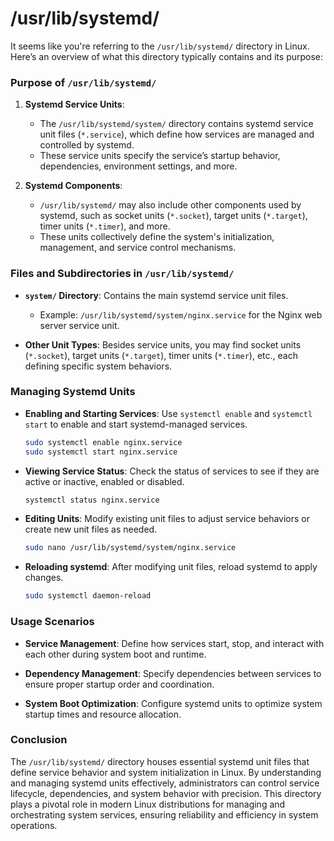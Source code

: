 # /usr/lib/systemd/
It seems like you're referring to the `/usr/lib/systemd/` directory in Linux. Here’s an overview of what this directory typically contains and its purpose:

### Purpose of `/usr/lib/systemd/`

1. **Systemd Service Units**:
   - The `/usr/lib/systemd/system/` directory contains systemd service unit files (`*.service`), which define how services are managed and controlled by systemd.
   - These service units specify the service’s startup behavior, dependencies, environment settings, and more.

2. **Systemd Components**:
   - `/usr/lib/systemd/` may also include other components used by systemd, such as socket units (`*.socket`), target units (`*.target`), timer units (`*.timer`), and more.
   - These units collectively define the system's initialization, management, and service control mechanisms.

### Files and Subdirectories in `/usr/lib/systemd/`

- **`system/` Directory**: Contains the main systemd service unit files.

  - Example: `/usr/lib/systemd/system/nginx.service` for the Nginx web server service unit.

- **Other Unit Types**: Besides service units, you may find socket units (`*.socket`), target units (`*.target`), timer units (`*.timer`), etc., each defining specific system behaviors.

### Managing Systemd Units

- **Enabling and Starting Services**: Use `systemctl enable` and `systemctl start` to enable and start systemd-managed services.

  ```bash
  sudo systemctl enable nginx.service
  sudo systemctl start nginx.service
  ```

- **Viewing Service Status**: Check the status of services to see if they are active or inactive, enabled or disabled.

  ```bash
  systemctl status nginx.service
  ```

- **Editing Units**: Modify existing unit files to adjust service behaviors or create new unit files as needed.

  ```bash
  sudo nano /usr/lib/systemd/system/nginx.service
  ```

- **Reloading systemd**: After modifying unit files, reload systemd to apply changes.

  ```bash
  sudo systemctl daemon-reload
  ```

### Usage Scenarios

- **Service Management**: Define how services start, stop, and interact with each other during system boot and runtime.
  
- **Dependency Management**: Specify dependencies between services to ensure proper startup order and coordination.
  
- **System Boot Optimization**: Configure systemd units to optimize system startup times and resource allocation.

### Conclusion

The `/usr/lib/systemd/` directory houses essential systemd unit files that define service behavior and system initialization in Linux. By understanding and managing systemd units effectively, administrators can control service lifecycle, dependencies, and system behavior with precision. This directory plays a pivotal role in modern Linux distributions for managing and orchestrating system services, ensuring reliability and efficiency in system operations.
